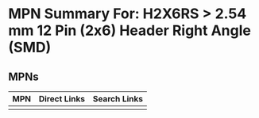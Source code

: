 



# MPN Summary For: H2X6RS > 2.54 mm 12 Pin (2x6) Header Right Angle (SMD)

## MPNs
  

|MPN|Direct Links|Search Links|
| :--- | :--- | :--- |
||||
